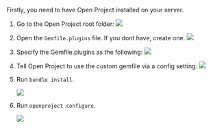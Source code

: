 Firstly, you need to have Open Project installed on your server.

1. Go to the Open Project root folder:
 ![](https://i.imgur.com/3VFFJNh.png)

2. Open the `Gemfile.plugins` file. If you dont have, create one.
 ![](https://i.imgur.com/BzgdVIV.png)

3. Specify the Gemfile.plugins as the following:
 ![](https://i.imgur.com/vcB9Inb.png)

4. Tell Open Project to use the custom gemfile via a config setting:
 ![](https://i.imgur.com/cl7fY9Y.png)

5. Run `bundle install`.
 
    ![](https://i.imgur.com/7AR73KB.png)

6. Run `openproject configure`.

    ![](https://i.imgur.com/TnBPowa.png)